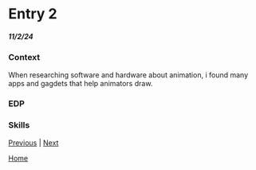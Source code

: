 # Entry 2
##### 11/2/24

### Context 
When researching software and hardware about animation, i found many apps and gagdets that help animators draw. 
### EDP

### Skills

[Previous](entry01.md) | [Next](entry03.md)

[Home](../README.md)
